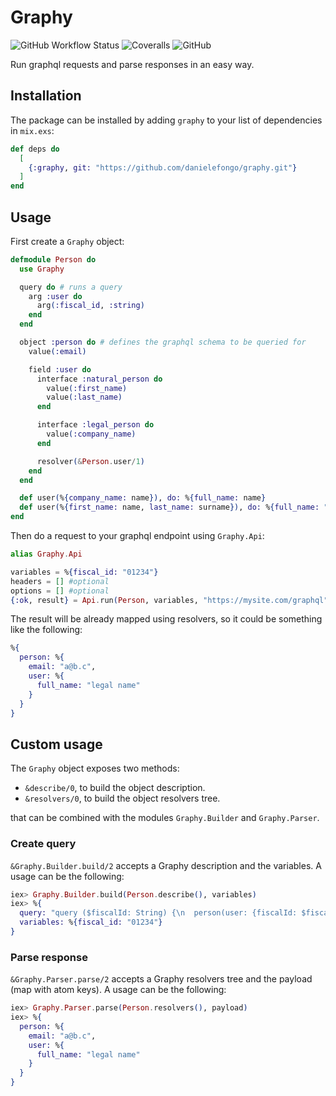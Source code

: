 # Graphy

![GitHub Workflow Status](https://img.shields.io/github/workflow/status/danielefongo/graphy/ci)
![Coveralls](https://img.shields.io/coveralls/github/danielefongo/graphy)
![GitHub](https://img.shields.io/github/license/danielefongo/graphy)

Run graphql requests and parse responses in an easy way.

## Installation

The package can be installed by adding `graphy` to your list of dependencies in `mix.exs`:

```elixir
def deps do
  [
    {:graphy, git: "https://github.com/danielefongo/graphy.git"}
  ]
end
```

## Usage

First create a `Graphy` object:

``` elixir
defmodule Person do
  use Graphy

  query do # runs a query
    arg :user do
      arg(:fiscal_id, :string)
    end
  end

  object :person do # defines the graphql schema to be queried for
    value(:email)

    field :user do
      interface :natural_person do
        value(:first_name)
        value(:last_name)
      end

      interface :legal_person do
        value(:company_name)
      end

      resolver(&Person.user/1)
    end
  end

  def user(%{company_name: name}), do: %{full_name: name}
  def user(%{first_name: name, last_name: surname}), do: %{full_name: "#{name} #{surname}"}
end
```

Then do a request to your graphql endpoint using `Graphy.Api`:

```elixir
alias Graphy.Api

variables = %{fiscal_id: "01234"}
headers = [] #optional
options = [] #optional
{:ok, result} = Api.run(Person, variables, "https://mysite.com/graphql", headers, options)
```

The result will be already mapped using resolvers, so it could be something like the following:

```elixir
%{
  person: %{
    email: "a@b.c",
    user: %{
      full_name: "legal name"
    }
  }
}
```

## Custom usage

The `Graphy` object exposes two methods:
- `&describe/0`, to build the object description.
- `&resolvers/0`, to build the object resolvers tree.

that can be combined with the modules `Graphy.Builder` and `Graphy.Parser`.

### Create query

`&Graphy.Builder.build/2` accepts a Graphy description and the variables. A usage can be the following:
```elixir
iex> Graphy.Builder.build(Person.describe(), variables)
iex> %{
  query: "query ($fiscalId: String) {\n  person(user: {fiscalId: $fiscalId}) {\n    email\n    user {\n      ... on LegalPerson {\n        companyName\n      }\n      ... on NaturalPerson {\n        firstName\n        lastName\n      }\n    }\n  }\n}",
  variables: %{fiscal_id: "01234"}
}
```

### Parse response
`&Graphy.Parser.parse/2` accepts a Graphy resolvers tree and the payload (map with atom keys). A usage can be the following:
```elixir
iex> Graphy.Parser.parse(Person.resolvers(), payload)
iex> %{
  person: %{
    email: "a@b.c",
    user: %{
      full_name: "legal name"
    }
  }
}
```